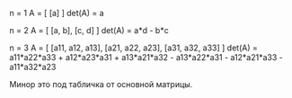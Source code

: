 <p>n = 1
A = [
    [a]
]
det(A) = a</p>
<p>n = 2
A = [
    [a, b],
    [c, d]
]
det(A) = a&#42;d - b&#42;c</p>
<p>n = 3
A = [
    [a11, a12, a13],
    [a21, a22, a23],
    [a31, a32, a33]
]
det(A) = a11&#42;a22&#42;a33 + a12&#42;a23&#42;a31 + a13&#42;a21&#42;a32 - a13&#42;a22&#42;a31 - a12&#42;a21&#42;a33 - a11&#42;a32&#42;a23</p>
<p>Минор это под табличка от основной матрицы.</p>